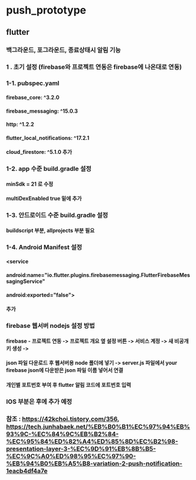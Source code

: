 # push_prototype

## flutter 
 ### 백그라운드, 포그라운드, 종료상태시 알림 기능
 
 ### 1 . 초기 설정 (firebase와 프로젝트 연동은 firebase에 나온대로 연동)

 ### 1-1. pubspec.yaml
  #### firebase_core: ^3.2.0 
  #### firebase_messaging: ^15.0.3
  #### http: ^1.2.2
  #### flutter_local_notifications: ^17.2.1
  #### cloud_firestore: ^5.1.0 추가

 ### 1-2. app 수준 build.gradle 설정
  #### minSdk = 21 로 수정
  #### multiDexEnabled true 밑에 추가

 ### 1-3. 안드로이드 수준 build.gradle 설정
  #### buildscript 부분, allprojects 부분 필요

 ### 1-4. Android Manifest 설정
  #### <service
#### android:name="io.flutter.plugins.firebasemessaging.FlutterFirebaseMessagingService"
  ####    android:exported="false">
  ####    <intent-filter>
  ####        <action android:name="com.google.firebase.MESSAGING_EVENT"/>
  ####    </intent-filter>
  #### </service> 추가


### firebase 웹서버 nodejs 설정 방법

 #### firebase - 프로젝트 연동 -> 프로젝트 개요 옆 설정 버튼 -> 서비스 계정 -> 새 비공개 키 생성 -> 
 #### json 파일 다운로드 후 웹서버용 node 폴더에 넣기 -> server.js 파일에서 your firebase json에 다운받은 json 파일 이름 넣어서 연결

 #### 개인별 포트번호 부여 후 flutter 알림 코드에 포트번호 입력


### IOS 부분은 후에 추가 예정

### 참조 : https://42kchoi.tistory.com/356, https://tech.junhabaek.net/%EB%B0%B1%EC%97%94%EB%93%9C-%EC%84%9C%EB%B2%84-%EC%95%84%ED%82%A4%ED%85%8D%EC%B2%98-presentation-layer-3-%EC%9D%91%EB%8B%B5-%EC%9C%A0%ED%98%95%EC%97%90-%EB%94%B0%EB%A5%B8-variation-2-push-notification-1eacb4df4a7e
